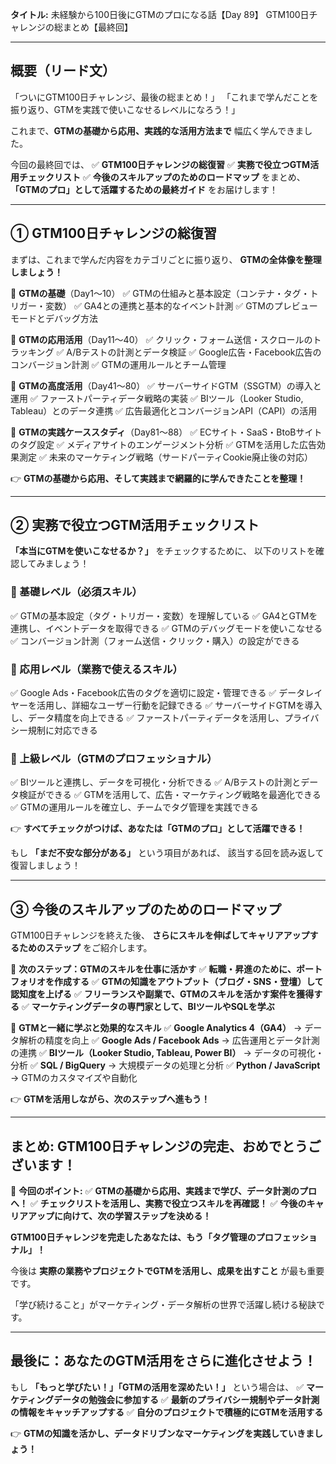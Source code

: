 **タイトル:**
未経験から100日後にGTMのプロになる話【Day 89】
GTM100日チャレンジの総まとめ【最終回】

---

## **概要（リード文）**

「ついにGTM100日チャレンジ、最後の総まとめ！」
「これまで学んだことを振り返り、GTMを実践で使いこなせるレベルになろう！」

これまで、**GTMの基礎から応用、実践的な活用方法まで** 幅広く学んできました。

今回の最終回では、
✅ **GTM100日チャレンジの総復習**
✅ **実務で役立つGTM活用チェックリスト**
✅ **今後のスキルアップのためのロードマップ**
をまとめ、 **「GTMのプロ」として活躍するための最終ガイド** をお届けします！

---

## **① GTM100日チャレンジの総復習**

まずは、これまで学んだ内容をカテゴリごとに振り返り、
**GTMの全体像を整理しましょう！**

📌 **GTMの基礎**（Day1〜10）
✅ GTMの仕組みと基本設定（コンテナ・タグ・トリガー・変数）
✅ GA4との連携と基本的なイベント計測
✅ GTMのプレビューモードとデバッグ方法

📌 **GTMの応用活用**（Day11〜40）
✅ クリック・フォーム送信・スクロールのトラッキング
✅ A/Bテストの計測とデータ検証
✅ Google広告・Facebook広告のコンバージョン計測
✅ GTMの運用ルールとチーム管理

📌 **GTMの高度活用**（Day41〜80）
✅ サーバーサイドGTM（SSGTM）の導入と運用
✅ ファーストパーティデータ戦略の実装
✅ BIツール（Looker Studio, Tableau）とのデータ連携
✅ 広告最適化とコンバージョンAPI（CAPI）の活用

📌 **GTMの実践ケーススタディ**（Day81〜88）
✅ ECサイト・SaaS・BtoBサイトのタグ設定
✅ メディアサイトのエンゲージメント分析
✅ GTMを活用した広告効果測定
✅ 未来のマーケティング戦略（サードパーティCookie廃止後の対応）

👉 **GTMの基礎から応用、そして実践まで網羅的に学んできたことを整理！**

---

## **② 実務で役立つGTM活用チェックリスト**

**「本当にGTMを使いこなせるか？」** をチェックするために、
以下のリストを確認してみましょう！

### **🔹 基礎レベル（必須スキル）**
✅ GTMの基本設定（タグ・トリガー・変数）を理解している
✅ GA4とGTMを連携し、イベントデータを取得できる
✅ GTMのデバッグモードを使いこなせる
✅ コンバージョン計測（フォーム送信・クリック・購入）の設定ができる

### **🔹 応用レベル（業務で使えるスキル）**
✅ Google Ads・Facebook広告のタグを適切に設定・管理できる
✅ データレイヤーを活用し、詳細なユーザー行動を記録できる
✅ サーバーサイドGTMを導入し、データ精度を向上できる
✅ ファーストパーティデータを活用し、プライバシー規制に対応できる

### **🔹 上級レベル（GTMのプロフェッショナル）**
✅ BIツールと連携し、データを可視化・分析できる
✅ A/Bテストの計測とデータ検証ができる
✅ GTMを活用して、広告・マーケティング戦略を最適化できる
✅ GTMの運用ルールを確立し、チームでタグ管理を実践できる

👉 **すべてチェックがつけば、あなたは「GTMのプロ」として活躍できる！**

もし **「まだ不安な部分がある」** という項目があれば、
該当する回を読み返して復習しましょう！

---

## **③ 今後のスキルアップのためのロードマップ**

GTM100日チャレンジを終えた後、
**さらにスキルを伸ばしてキャリアアップするためのステップ** をご紹介します。

📌 **次のステップ：GTMのスキルを仕事に活かす**
✅ **転職・昇進のために、ポートフォリオを作成する**
✅ **GTMの知識をアウトプット（ブログ・SNS・登壇）して認知度を上げる**
✅ **フリーランスや副業で、GTMのスキルを活かす案件を獲得する**
✅ **マーケティングデータの専門家として、BIツールやSQLを学ぶ**

📌 **GTMと一緒に学ぶと効果的なスキル**
✅ **Google Analytics 4（GA4）** → データ解析の精度を向上
✅ **Google Ads / Facebook Ads** → 広告運用とデータ計測の連携
✅ **BIツール（Looker Studio, Tableau, Power BI）** → データの可視化・分析
✅ **SQL / BigQuery** → 大規模データの処理と分析
✅ **Python / JavaScript** → GTMのカスタマイズや自動化

👉 **GTMを活用しながら、次のステップへ進もう！**

---

## **まとめ: GTM100日チャレンジの完走、おめでとうございます！**

📌 **今回のポイント:**
✅ **GTMの基礎から応用、実践まで学び、データ計測のプロへ！**
✅ **チェックリストを活用し、実務で役立つスキルを再確認！**
✅ **今後のキャリアアップに向けて、次の学習ステップを決める！**

**GTM100日チャレンジを完走したあなたは、もう「タグ管理のプロフェッショナル」！**

今後は **実際の業務やプロジェクトでGTMを活用し、成果を出すこと** が最も重要です。

「学び続けること」がマーケティング・データ解析の世界で活躍し続ける秘訣です。

---

## **最後に：あなたのGTM活用をさらに進化させよう！**

もし **「もっと学びたい！」「GTMの活用を深めたい！」** という場合は、
✅ **マーケティングデータの勉強会に参加する**
✅ **最新のプライバシー規制やデータ計測の情報をキャッチアップする**
✅ **自分のプロジェクトで積極的にGTMを活用する**

👉 **GTMの知識を活かし、データドリブンなマーケティングを実践していきましょう！**
